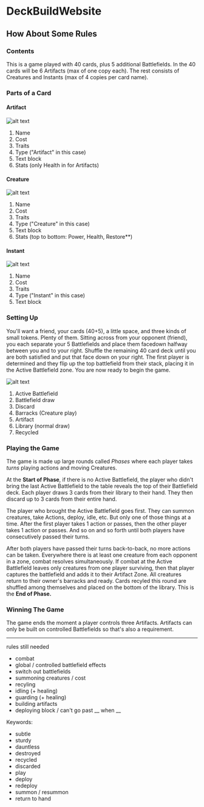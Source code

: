 # DeckBuildWebsite

## How About Some Rules

### Contents
This is a game played with 40 cards, plus 5 additional Battlefields. In the 40 cards will be 6 Artifacts (max of one copy each). The rest consists of Creatures and Instants (max of 4 copies per card name).

### Parts of a Card

#### Artifact
![alt text](Numbered_Artifact_Card.png)
1. Name
2. Cost
3. Traits
4. Type ("Artifact" in this case)
5. Text block
6. Stats (only Health in for Artifacts)

#### Creature
![alt text](Numbered_Creature_Card.png)
1. Name
2. Cost
3. Traits
4. Type ("Creature" in this case)
5. Text block
6. Stats (top to bottom: Power, Health, Restore**)

#### Instant
![alt text](Numbered_Instant_Card.png)
1. Name
2. Cost
3. Traits
4. Type ("Instant" in this case)
5. Text block

### Setting Up

You'll want a friend, your cards (40+5), a little space, and three kinds of small tokens. Plenty of them. Sitting across from your opponent (friend), you each separate your 5 Battlefields and place them facedown halfway between you and to your right. Shuffle the remaining 40 card deck until you are both satisfied and put that face down on your right. The first player is determined and they flip up the top battlefield from their stack, placing it in the Active Battlefield zone. You are now ready to begin the game.

![alt text](Numbered_Layout.png)

1. Active Battlefield
2. Battlefield draw
3. Discard
4. Barracks (Creature play)
5. Artifact
6. Library (normal draw)
7. Recycled

### Playing the Game

The game is made up large rounds called *Phases* where each player takes *turns* playing actions and moving Creatures.

At the **Start of Phase**, if there is no Active Battlefield, the player who didn't bring the last Active Battlefield to the table reveals the top of their Battlefield deck.
Each player draws 3 cards from their library to their hand. They then discard up to 3 cards from their entire hand.

The player who brought the Active Battlefield goes first. They can summon creatures, take Actions, deploy, idle, etc. But only one of those things at a time. After the first player takes 1 action or passes, then the other player takes 1 action or passes. And so on and so forth until both players have consecutively passed their turns.

After both players have passed their turns back-to-back, no more actions can be taken. Everywhere there is at least one creature from each opponent in a zone, combat resolves simultaneously. If combat at the Active Battlefield leaves only creatures from one player surviving, then that player captures the battlefield and adds it to their Artifact Zone. All creatures return to their owner's barracks and ready. Cards recyled this round are shuffled among themselves and placed on the bottom of the library. This is the **End of Phase.**

### Winning The Game

The game ends the moment a player controls three Artifacts. Artifacts can only be built on controlled Battlefields so that's also a requirement.

---
rules still needed
* combat
* global / controlled battlefield effects
* switch out battlefields
* summoning creatures / cost
* recyling
* idling (+ healing)
* guarding (+ healing)
* building artifacts
* deploying block / can't go past __ when __

Keywords:
* subtle
* sturdy
* dauntless
* destroyed
* recycled
* discarded
* play
* deploy
* redeploy
* summon / resummon
* return to hand
